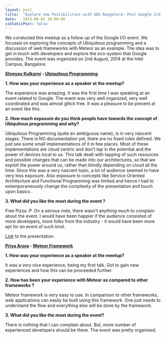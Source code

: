 ```yaml
---
layout: post
title:  "Explore new Possibilities with GDG Bangalore: Post Google I/O Session"
date:   2014-08-02 10:00:00
isStaticPost: false
---
```


We conducted this meetup as a follow up of the Google I/O event. We focused on exploring the concepts of Ubiquitous programming and a discussion of web frameworks with Meteor as an example. The idea was to get in touch with developers and explore the eco-system that Google provides. The event was organized on 2nd August, 2014 at the Intel Campus, Bangalore.


**[Shreyas Kulkarni](https://plus.google.com/106713173238624167691) - [Ubiquitous Programming](http://www.slideshare.net/shreys91/ubiquitous-programming)**


**1. How was your experience as a speaker at the meetup?**

The experience was amazing. It was the first time I was speaking at an event related to Google. The event was very well organized, very well coordinated and was almost glitch free. It was a pleasure to be present at an event like this. 

**2. How much exposure do you think people have towards the concept of Ubiquitous programming and why?**

Ubiquitous Programming (quite an ambiguous name), is in very nascent stages. There is NO documentation yet, there are no fixed rules defined. We just see some small implementations of it in few places. Most of these implementations are cloud centric and don't tap in the potential and the power of devices local to us. This talk dealt with tapping of such resources and possible changes that can be made into our architectures, so that we exploit the power around us, rather than blindly depending on cloud all the time. Since this was a very nascent topic, a lot of audience seemed to have very less exposure. Also exposure to concepts like Service Oriented Architecture and Functional Programming was limited and hence I had to extemporaneously change the complexity of the presentation and touch upon basics .

**3. What did you like the most during the event ?**

Free Pizza :P .On a serious note, there wasn't anything much to complain about the event. I would have been happier if the audience consisted of more developers, more folks from the industry - it would have been more apt for an event of such kind. 

[Link](http://www.slideshare.net/shreys91/ubiquitous-programming) to the presentation.

**[Priya Arora](https://plus.google.com/105273984087201613503) - [Meteor Framework](https://www.meteor.com/)**


**1. How was your experience as a speaker at the meetup?**

It was a very nice experience, being my first talk. Got to gain new experiences and how this can be proceeded further.

**2. How has been your experience with Meteor as compared to other frameworks ?**

Meteor framework is very easy to use. In comparison to other frameworks, web applications can easily be built using this framework. One just needs to understand the flow and everything else will be done by the framework.

**3. What did you like the most during the event?**

There is nothing that I can complain about. But, more number of experienced developers should be there. The event was pretty organised.
